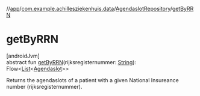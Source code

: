 //[app](../../../index.md)/[com.example.achillesziekenhuis.data](../index.md)/[AgendaslotRepository](index.md)/[getByRRN](get-by-r-r-n.md)

# getByRRN

[androidJvm]\
abstract fun [getByRRN](get-by-r-r-n.md)(rijksregisternummer: [String](https://kotlinlang.org/api/latest/jvm/stdlib/kotlin/-string/index.html)): Flow&lt;[List](https://kotlinlang.org/api/latest/jvm/stdlib/kotlin.collections/-list/index.html)&lt;[Agendaslot](../../com.example.achillesziekenhuis.model/-agendaslot/index.md)&gt;&gt;

Returns the agendaslots of a patient with a given National Insureance number (rijksregisternummer).
